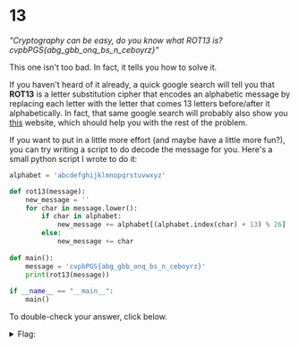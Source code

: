 # 13
*"Cryptography can be easy, do you know what ROT13 is? cvpbPGS{abg_gbb_onq_bs_n_ceboyrz}"*

This one isn't too bad. In fact, it tells you how to solve it. 

If you haven't heard of it already, a quick google search will tell you that **ROT13** is a letter substitution cipher that encodes an alphabetic message by replacing each letter with the letter that comes 13 letters before/after it alphabetically. In fact, that same google search will probably also show you [this](https://rot13.com/) website, which should help you with the rest of the problem. 

If you want to put in a little more effort (and maybe have a little more fun?), you can try writing a script to do decode the message for you. Here's a small python script I wrote to do it:

```python
alphabet = 'abcdefghijklmnopqrstuvwxyz'

def rot13(message):
    new_message = ''
    for char in message.lower():
        if char in alphabet:
            new_message += alphabet[(alphabet.index(char) + 13) % 26]
        else:
            new_message += char
			
def main():
    message = 'cvpbPGS{abg_gbb_onq_bs_n_ceboyrz}'
    print(rot13(message))
	
if __name__ == "__main__":
    main()
```

To double-check your answer, click below.

<details>
  <summary>Flag:</summary>
  picoCTF{not_too_bad_of_a_problem}
</details
